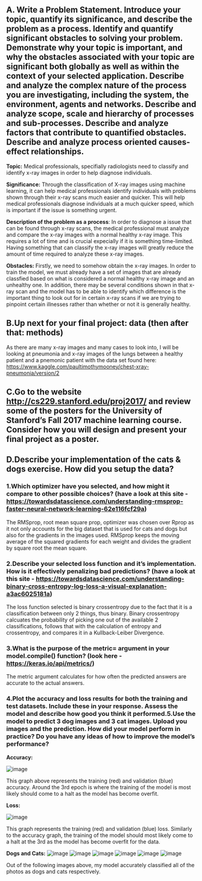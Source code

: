 ## **A. Write a Problem Statement.  Introduce your topic, quantify its significance, and describe the problem as a process.  Identify and quantify significant obstacles to solving your problem.  Demonstrate why your topic is important, and why the obstacles associated with your topic are significant both globally as well as within the context of your selected application. Describe and analyze the complex nature of the process you are investigating, including the system, the environment, agents and networks. Describe and analyze scope, scale and hierarchy of processes and sub-processes. Describe and analyze factors that contribute to quantified obstacles.  Describe and analyze process oriented causes-effect relationships.**

**Topic:**
Medical professionals, specifially radiologists need to classify and identify x-ray images in order to help diagnose individuals. 

**Significance:**
Through the classification of X-ray images using machine learning, it can help medical professionals identify individuals with problems shown through their x-ray scans much easier and quicker. This will help medical professionals diagnose individuals at a much quicker speed, which is important if the issue is something urgent.

**Description of the problem as a process**:
In order to diagnose a issue that can be found through x-ray scans, the medical professional must analyze and compare the x-ray images with a normal healthy x-ray image. This requires a lot of time and is crucial expecially if it is something time-limited. Having something that can classify the x-ray images will greatly reduce the amount of time required to analyze these x-ray images. 

**Obstacles:**
Firstly, we need to somehow obtain the x-ray images. In order to train the model, we must already have a set of images that are already classfied based on what is considered a normal healthy x-ray image and an unhealthy one. In addition, there may be several conditions shown in that x-ray scan and the model has to be able to identify which difference is the important thing to look out for in certain x-ray scans if we are trying to pinpoint certain illnesses rather than whether or not it is generally healthy.


## **B.Up next for your final project: data (then after that: methods)**
As there are many x-ray images and many cases to look into, I will be looking at pneumonia and x-ray images of the lungs between a healthy patient and a pnemonic patient with the data set found here: https://www.kaggle.com/paultimothymooney/chest-xray-pneumonia/version/2

## **C.Go to the website http://cs229.stanford.edu/proj2017/ and review some of the posters for the University of Stanford’s Fall 2017 machine learning course.  Consider how you will design and present your final project as a poster.**

## **D.Describe your implementation of the cats & dogs exercise.  How did you setup the data?**  

### **1.Which optimizer have you selected, and how might it compare to other possible choices?  (have a look at this site - https://towardsdatascience.com/understanding-rmsprop-faster-neural-network-learning-62e116fcf29a)**

The RMSprop, root mean square prop, optimizer was chosen over Rprop as it not only accounts for the big dataset that is used for cats and dogs but also for the gradients in the images used. RMSprop keeps the moving average of the squared gradients for each weight and divides the gradient by square root the mean square.

### **2.Describe your selected loss function and it’s implementation.  How is it effectively penalizing bad predictions? (have a look at this site - https://towardsdatascience.com/understanding-binary-cross-entropy-log-loss-a-visual-explanation-a3ac6025181a)**

The loss function selected is binary crossentropy due to the fact that it is a classification between only 2 things, thus binary. Binary crossentropy calcuates the probability of picking one out of the available 2 classifications, follows that with the calculation of entropy and crossentropy, and compares it in a Kullback-Leiber Divergence.

### **3.What is the purpose of the metric= argument in your model.compile() function? (look here - https://keras.io/api/metrics/)**

The metric argument calculates for how often the predicted answers are accurate to the actual answers.

### **4.Plot the accuracy and loss results for both the training and test datasets.  Include these in your response.  Assess the model and describe how good you think it performed.5.Use the model to predict 3 dog images and 3 cat images.  Upload you images and the prediction.  How did your model perform in practice?  Do you have any ideas of how to improve the model’s performance?**

**Accuracy:**

![image](https://user-images.githubusercontent.com/67992204/88450913-94444980-ce20-11ea-8dff-ddecbb74f23f.png)

This graph above represents the training (red) and validation (blue) accuracy. Around the 3rd epoch is where the training of the model is most likely should come to a halt as the model has become overfit.

**Loss:**

![image](https://user-images.githubusercontent.com/67992204/88450920-9a3a2a80-ce20-11ea-9e5a-f3acc4b3248f.png)

This graph represents the training (red) and validation (blue) loss. Similarly to the accuracy graph, the training of the model should most likely come to a halt at the 3rd as the model has become overfit for the data.

**Dogs and Cats:**
![image](https://user-images.githubusercontent.com/67992204/88450326-29910f00-ce1c-11ea-9340-8cf05cb4df22.png)
![image](https://user-images.githubusercontent.com/67992204/88450370-7a086c80-ce1c-11ea-8ba6-61506705f8bf.png)
![image](https://user-images.githubusercontent.com/67992204/88450386-91475a00-ce1c-11ea-9254-32ff3b6ed675.png)
![image](https://user-images.githubusercontent.com/67992204/88450400-a6bc8400-ce1c-11ea-8158-3f95ef75c43e.png)
![image](https://user-images.githubusercontent.com/67992204/88450421-c8b60680-ce1c-11ea-9473-352e80892bdc.png)
![image](https://user-images.githubusercontent.com/67992204/88450428-d4093200-ce1c-11ea-8646-d74c0ca5c3e0.png)

Out of the following images above, my model accurately classified all of the photos as dogs and cats respectively.

